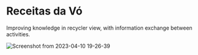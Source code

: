 # Receitas da Vó

Improving knowledge in recycler view, with information exchange between activities.

![Screenshot from 2023-04-10 19-26-39](https://user-images.githubusercontent.com/101880897/231317648-b08182fb-3429-484f-96a5-c1ecaac8ccbd.png)
